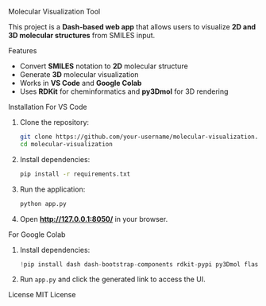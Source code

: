 Molecular Visualization Tool

This project is a **Dash-based web app** that allows users to visualize **2D and 3D molecular structures** from SMILES input.

Features
- Convert **SMILES** notation to **2D** molecular structure
- Generate **3D** molecular visualization
- Works in **VS Code** and **Google Colab**
- Uses **RDKit** for cheminformatics and **py3Dmol** for 3D rendering

Installation
For VS Code
1. Clone the repository:
   ```sh
   git clone https://github.com/your-username/molecular-visualization.git
   cd molecular-visualization
   ```
2. Install dependencies:
   ```sh
   pip install -r requirements.txt
   ```
3. Run the application:
   ```sh
   python app.py
   ```
4. Open **http://127.0.0.1:8050/** in your browser.

For Google Colab
1. Install dependencies:
   ```python
   !pip install dash dash-bootstrap-components rdkit-pypi py3Dmol flask
   ```
2. Run `app.py` and click the generated link to access the UI.

License
MIT License
